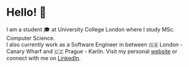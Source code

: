 # Hello! 👋

I am a student 🎓 at University College London where I study MSc. Computer Science. <br />
I also currently work as a Software Engineer in between 🇬🇧 London - Canary Wharf and 🇨🇿 Prague - Karlín. Visit my personal [website](https://vcnguyen.me) or connect with me on [LinkedIn](https://www.linkedin.com/in/viet-cuong-nguyen/).
